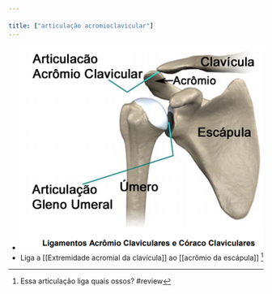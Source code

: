 ```yaml
---

title: ["articulação acromioclavicular"]
---
```

+ ![Pasted image 20210412100426.png](Pasted%20image%2020210412100426.png)
+ Liga a [[Extremidade acromial da clavícula]] ao [[acrômio da escápula]] [^585734]

[^585734]: Essa articulação liga quais ossos?
#review 
